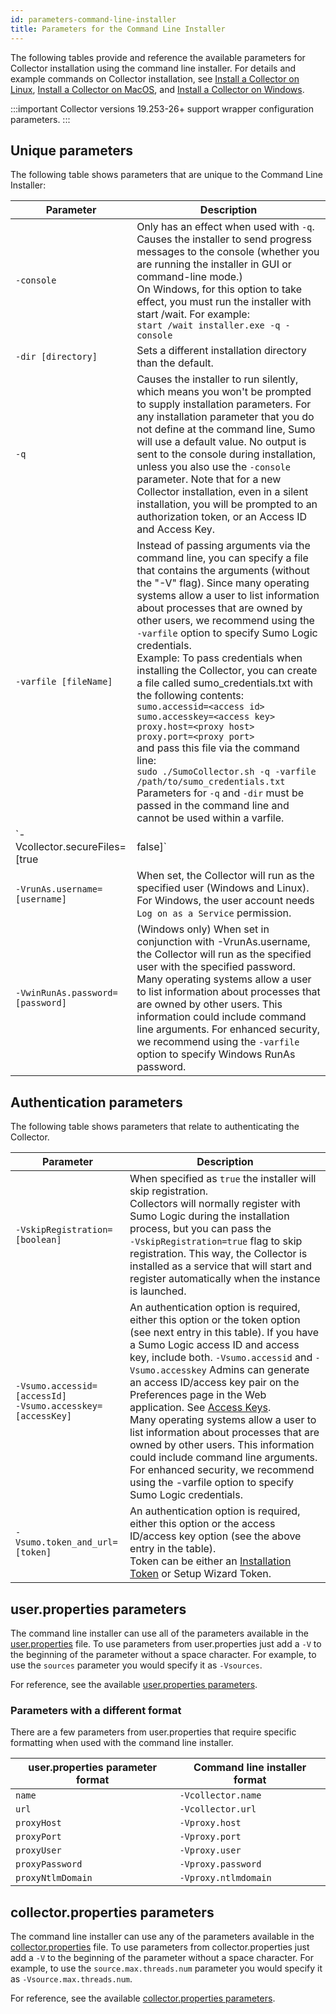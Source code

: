 ```yaml
---
id: parameters-command-line-installer
title: Parameters for the Command Line Installer
---
```




The following tables provide and reference the available parameters for Collector installation using the command line installer. For details and example commands on Collector installation, see [Install a Collector on Linux](../linux.md), [Install a Collector on MacOS](../macos.md), and [Install a Collector on Windows](../windows.md).

:::important
Collector versions 19.253-26+ support wrapper configuration parameters.
:::

## Unique parameters

The following table shows parameters that are unique to the Command Line Installer:

| Parameter | Description |
|--|--|
| `-console` | Only has an effect when used with `-q`. Causes the installer to send progress messages to the console (whether you are running the installer in GUI or command-line mode.)<br/>On Windows, for this option to take effect, you must run the installer with start /wait. For example:<br/>`start /wait installer.exe -q -console` |
| `-dir [directory]` | Sets a different installation directory than the default. |
| `-q` | Causes the installer to run silently, which means you won't be prompted to supply installation parameters. For any installation parameter that you do not define at the command line, Sumo will use a default value. No output is sent to the console during installation, unless you also use the `-console` parameter.  Note that for a new Collector installation, even in a silent installation, you will be prompted to an authorization token, or an Access ID and Access Key. |
| `-varfile [fileName]` | Instead of passing arguments via the command line, you can specify a file that contains the arguments (without the "-V" flag).  Since many operating systems allow a user to list information about processes that are owned by other users, we recommend using the `-varfile` option to specify Sumo Logic credentials.<br/>Example: To pass credentials when installing the Collector, you can create a file called sumo_credentials.txt with the following contents:<br/>`sumo.accessid=<access id>`<br/>`sumo.accesskey=<access key>`<br/>`proxy.host=<proxy host>`<br/>`proxy.port=<proxy port>`<br/>and pass this file via the command line:<br/>`sudo ./SumoCollector.sh -q -varfile /path/to/sumo_credentials.txt`<br/>Parameters for `-q` and `-dir` must be passed in the command line and cannot be used within a varfile. |
| `-Vcollector.secureFiles=[true|false]` | By default, new Collector installations will use [Enhanced File System Security](enhanced-file-system-security-installed-collectors.md). To disable this feature during installation, use the command line argument:<br/>`-Vcollector.secureFiles=false` |
| `-VrunAs.username=[username]` | When set, the Collector will run as the specified user (Windows and Linux). For Windows, the user account needs `Log on as a Service` permission. |
| `-VwinRunAs.password=[password]` | (Windows only) When set in conjunction with -VrunAs.username, the Collector will run as the specified user with the specified password.<br/>Many operating systems allow a user to list information about processes that are owned by other users. This information could include command line arguments. For enhanced security, we recommend using the `-varfile` option to specify Windows RunAs password. |

## Authentication parameters

The following table shows parameters that relate to authenticating the
Collector.

| Parameter | Description |
|--|--|
| `-VskipRegistration=[boolean]` | When specified as `true` the installer will skip registration.<br/>Collectors will normally register with Sumo Logic during the installation process, but you can pass the `‑VskipRegistration=true` flag to skip registration. This way, the Collector is installed as a service that will start and register automatically when the instance is launched. |
| `-Vsumo.accessid=[accessId]`<br/>`-Vsumo.accesskey=[accessKey]` | An authentication option is required, either this option or the token option (see next entry in this table). If you have a Sumo Logic access ID and access key, include both. `-Vsumo.accessid` and `-Vsumo.accesskey` Admins can generate an access ID/access key pair on the Preferences page in the Web application. See [Access Keys](docs/manage/security/access-keys.md).<br/>Many operating systems allow a user to list information about processes that are owned by other users. This information could include command line arguments. For enhanced security, we recommend using the -varfile option to specify Sumo Logic credentials. |
| `-Vsumo.token_and_url=[token]` | An authentication option is required, either this option or the access ID/access key option (see the above entry in the table).<br/>Token can be either an [Installation Token](docs/manage/security/installation-tokens.md) or Setup Wizard Token. |

## user.properties parameters

The command line installer can use all of the parameters available in the [user.properties](user-properties.md) file. To use parameters from user.properties just add a `-V` to the beginning of the parameter without a space character. For example, to use the `sources` parameter you would specify it as `-Vsources`.  

For reference, see the available [user.properties parameters](user-properties.md).

### Parameters with a different format

There are a few parameters from user.properties that require specific
formatting when used with the command line installer.

| user.properties parameter format | Command line installer format |
|--------------------------------------|-----------------------------------|
| `name` | `-Vcollector.name ` |
| `url` | `-Vcollector.url` |
| `proxyHost` | `-Vproxy.host ` |
| `proxyPort` | `-Vproxy.port` |
| `proxyUser` | `-Vproxy.user` |
| `proxyPassword` | `-Vproxy.password` |
| `proxyNtlmDomain` | `-Vproxy.ntlmdomain` |

## collector.properties parameters

The command line installer can use any of the parameters available in the [collector.properties](collector-properties.md) file. To use parameters from collector.properties just add a `-V` to the beginning of the parameter without a space character. For example, to use the `source.max.threads.num` parameter you would specify it as `-Vsource.max.threads.num`.

For reference, see the available [collector.properties parameters](collector-properties.md).

<!-- Hidden table

|  Parameter | Type | Description | Default Value |
|--|--|--|--|
| -Valerts.ttl.min                                   | integer  | Duration in minutes before deleting alerts stored in the Collector directory.                                                                   | 180                                                              |
| -Vaws.metadata.cache.enabled                       | boolean  | Enable fetching and caching AWS-specific local metadata.                                                                                        | true                                                             |
| -Vaws.metadata.cache.fetch.timeout.ms              | integer  | HTTP connection timeout in milliseconds when attempting to fetch AWS-specific local metadata.                                                   | 1000                                                             |
| -Vaws.metadata.cache.url                           | string   | AWS-specific URL to fetch local metadata to cache.                                                                                              | http://169.254.169.254/latest/dynamic/instance-identity/document |
| -Vcollector.backoff.max.timeInMillis               | integer  | Maximum backoff duration in milliseconds for Windows Event Log Sources.                                                                         | 60000                                                            |
| -Vcollector.backoff.min.timeInMillis               | integer  | Initial backoff duration in milliseconds for Windows Event Log Sources.                                                                         | 5000                                                             |
| -Vcollector.connection.fixCount                    | integer  | Specifies a fixed number of connections to establish when sending data to Sumo Logic. Must be less than or equal to `collector.connection.max`. | -1                                                               |
| -Vcollector.connection.max                         | integer  | Maximum number of connections to establish when sending data to Sumo Logic.                                                                     | 3                                                                |
| -Vcollector.localfile.inputType                    | string   | Override for the type of local file reading mechanism. Possible override values include "nonblocking" and "simple".                             | NULL                                                             |
| -Vcollector.localFile.oldFileMaxEps                | integer  | Number of events per second used to determine how long to sleep when monitoring an old file.                                                    | 500                                                              |
| -Vcollector.localFile.oldThresholdMillis           | integer  | Duration in milliseconds after which to move a monitored file to "old" working set.                                                             | 900000                                                           |
| -Vcollector.metrics.dumper.millis                  | integer  | Time period in milliseconds to log Collector metrics and usage information to collector-usage.log.                                              | 600000                                                           |
| -Vcollector.pipeline.maxMessageCount               | integer  | Number of messages to accumulate before flushing the log outbound queue.                                                                        | 1000                                                             |
| -Vcollector.pipeline.maxMessagesSize               | integer  | Size in bytes to accumulate before flushing the log outbound queue.                                                                             | 1048576                                                          |
| -Vcollector.pipeline.metrics.maxMessageCount       | integer  | Number of messages to accumulate before flushing the metrics outbound queue.                                                                    | 1000                                                             |
| -Vcollector.pipeline.metrics.maxMessagesSize       | integer  | Size in bytes to accumulate before flushing the metrics outbound queue.                                                                         | 1048576                                                          |
| -Vcollector.pipeline.metrics.windowSizeMillis      | integer  | Time period in milliseconds to flush the metrics outbound queue.                                                                                | 200                                                              |
| -Vcollector.pipeline.windowSizeMillis              | integer  | Time period in milliseconds to flush the log outbound queue.                                                                                    | 1000                                                             |
| -Vcollector.registration.delay.ms                  | integer  | Delay in milliseconds for Collector registration.                                                                                               | 0                                                                |
| -Vcollector.syslog.udp.readBufferSize              | integer  | Maximum size in bytes to buffer payloads received via UDP with Syslog Sources.                                                                  | 2048                                                             |
| -Vcollector.wildcard.fpSize                        | integer  | Fingerprint size to use (in bytes) when determining new file rotation.                                                                          | 2048                                                             |
| -Vcollector.wildcard.pathMatcher                   | string   | Path expression matcher to use when evaluating file paths.                                                                                      | RegexPathExpressionMatcher                                       |
| -Vcollector.winlog.dcom.connectionTimeout          | integer  | WMI connection timeout in milliseconds for Windows Event Log Sources.                                                                           | 60000                                                            |
| -Vcollector.winlog.dcom.notificationSessionTimeout | integer  | WMI notification session timeout in milliseconds for Windows Event Log Sources.                                                                 | 1800000                                                          |
| -Vcollector.winlog.dcom.querySessionTimeout        | integer  | WMI query session timeout in milliseconds for Windows Event Log Sources.                                                                        | 30000                                                            |
| -Vcollector.winlog.initial.sleep.ms                | integer  | Duration in milliseconds to sleep before checking for missed events between catch up and first notification.                                    | 10000                                                            |
| -Vcollector.winlog.maxThreads                      | integer  | Maximum number of threads to use when processing Windows events.                                                                                | 16                                                               |
| -Vcollector.winlog.queryBatchSize                  | integer  | Number of elements to fetch during catch up for Windows Event Log Sources.                                                                      | 20000                                                            |
| -Vcollector.winlog.queryDoCatchup                  | boolean  | Enable running catchup queries for Windows Event Log Sources.                                                                                   | true                                                             |
| -Vcollector.winlog.queryLongWaitTime               | integer  | Duration in milliseconds to sleep for long queries performed by Windows Event Log Sources.                                                      | 3000                                                             |
| -Vcollector.winlog.queryShortWaitTime              | integer  | Duration in milliseconds to sleep for short queries performed by Windows Event Log Sources.                                                     | 250                                                              |
| -Vcollector.winlog.retryConnection                 | integer  | Duration in milliseconds to wait before retrying a failed connection on Windows Event Log Sources.                                              | 15000                                                            |
| -Vcommand.fetch.maxRetry                           | integer  | Maximum number of times to retry fetching remote commands from Sumo Logic before closing the command channel.                                   | 15                                                               |
| -Vcommand.fetch.retryInterval                      | integer  | Time period in milliseconds to retry fetching remote commands from Sumo Logic.                                                                  | 5000                                                             |
| -Vdocker.apiVersion                                | string   | Override for Docker API version to use when collecting from Docker container sources.                                                           | NULL                                                             |
| -Vdocker.blockProblematicContainerInMs             | integer  | Maximum time in milliseconds to block retry for error-producing Docker container sources.                                                       | 900000                                                           |
| -Vdocker.maxContainerErrorPerMinute                | integer  | Maximum number of error retry attempts per Docker container source.                                                                             | 20                                                               |
| -Vdocker.maxPerContainerConnections                | integer  | Maximum number of Docker container connections to monitor per source.                                                                           | 40                                                               |
| -Vforwarding.hcp.dateStamperFormat                 | string   | Timestamp format to use when forwarding data to a REST sink source.                                                                             | yyyy-MM-dd                                                       |
| -Vforwarding.http.iso8859                          | boolean  | Enable forwarding ISO-8859 entities to a REST sink source.                                                                                      | false                                                            |
| -Vforwarding.syslog.maxMessageSize                 | integer  | Sets the segment size in bytes of forwarded syslog messages.                                                                                    | 1024                                                             |
| -VfreeSpace.threshold.percent                      | integer  | Percentage threshold of free disk space after which the Collector enters flushing mode.                                                         | 10                                                               |
| -Vgraphite.hostname                                | string   | Override the hostname of the syslog server for legacy Graphite sources.                                                                         | NULL                                                             |
| -Vhttp.connectionTimeout                           | integer  | HTTP connection timeout in milliseconds when attempting to send data to Sumo Logic.                                                             | 60000                                                            |
| -Vhttp.socketTimeout                               | integer  | HTTP socket timeout in milliseconds when attempting to send data to Sumo Logic.                                                                 | 60000                                                            |
| -Vhttp.transmitter.retry.sleep.ms                  | integer  | Duration in milliseconds to sleep before retrying sending on connection failure.                                                                | 5000                                                             |
| -VhttpAppender.disable                             | boolean  | Disable diagnostic HTTP appender for Collector logging.                                                                                         | false                                                            |
| -Vjson.sync.sleep.time                             | integer  | Time period in milliseconds to check for changes to the Sources JSON sync file.                                                                 | 1000                                                             |
| -Vjson.sync.waiting.after.fail                     | integer  | Duration in milliseconds to wait before retrying to sync to a JSON source sync file after failure.                                              | 600000                                                           |
| -Vlocal.win.event.collection.flag                  | string   | Override for the type of local Windows event collection. Possible override values include "0" for legacy mode.                                  | NULL                                                             |
| -Vlocal.win.event.collection.legacy                | string   | Override for the type of local Windows event collection. Possible override values include "1" for legacy mode.                                  | NULL                                                             |
| -VlocalWindowsEventLog.batchSize                   | integer  | Number of elements to fetch per batch for Windows Event Log Sources.                                                                            | 512                                                              |
| -VlocalWindowsEventLog.sleepIntervalMs             | integer  | Sleep time in milliseconds to wait in between fetching events for Windows Event Log Sources.                                                    | 0                                                                |
| -VLogSender.pause.override                         | boolean  | Pause sending HTTP data from the log sender to Sumo Logic.                                                                                      | false                                                            |
| -Vmetadata.cache.expiration.sec                    | integer  | Duration in seconds to expire and retry fetching local metadata cached by the Collector.                                                        | 600                                                              |
| -VMetricsSender.pause.override                     | boolean  | Pause sending HTTP data from the metric sender to Sumo Logic.                                                                                   | false                                                            |
| -Voffline.numRetries                               | integer  | Number of retry attempts before entering offline collection mode on connection failure.                                                         | 3                                                                |
| -Vpaging.lowerbound.mb                             | integer  | Size in megabytes of free storage space available after which the Collector exits flushing mode.                                                | 32                                                               |
| -Vpaging.upperbound.mb                             | integer  | Size in megabytes of free storage space available after which the collector enters flushing mode.                                               | 2048                                                             |
| -VpileAggregator.maxBatchPayloadSize               | integer  | Maximum size in bytes to accumulate to flush aggregated piles for log pipeline.                                                                 | 4194304                                                          |
| -VpileAggregator.maxPiles                          | integer  | Maximum number of piles to aggregate before flushing piles for log pipeline.                                                                    | 5                                                                |
| -VpileAggregator.metrics.maxBatchPayloadSize       | integer  | Maximum size in bytes to accumulate to flush aggregated piles for metrics pipeline.                                                             | 1048576                                                          |
| -VpileAggregator.metrics.maxPiles                  | integer  | Maximum number of piles to aggregate before flushing piles for metrics pipeline.                                                                | 10                                                               |
| -VpileAggregator.metrics.period                    | integer  | Time period in milliseconds to flush aggregated piles for metrics pipeline.                                                                     | 1000                                                             |
| -VpileAggregator.period                            | integer  | Time period in milliseconds to flush aggregated piles for log pipeline.                                                                         | 1000                                                             |
| -Vqueue.checking.interval.sec                      | integer  | Time period in seconds the collector will calculate outbound queue statistics.                                                                  | 300                                                              |
| -Vqueue.max.disk.gb                                | integer  | Size in gigabytes for on-disk outbound queue for log sources.                                                                                   | 3                                                                |
| -Vqueue.max.memory.mb                              | integer  | Size in megabytes for in-memory outbound queue for log sources.                                                                                 | 8                                                                |
| -Vqueue.metrics.max.disk.gb                        | integer  | Size in gigabytes for on-disk outbound queue for metric sources.                                                                                | 1                                                                |
| -Vqueue.metrics.max.memory.mb                      | integer  | Size in megabytes for in-memory outbound queue for metric sources.                                                                              | 8                                                                |
| -Vrefresh.event.session.period                     | integer  | Time period in milliseconds to refresh the event session for Windows Event Log Sources.                                                         | 3600000                                                          |
| -Vrefresh.local.log.names.period                   | integer  | Time period in milliseconds to retrieve log names for new event logs for Windows Event Log Sources.                                             | 86400000                                                         |
| -Vremote.file.connect.retries                      | integer  | Number of retry attempts when connecting to a remote file host.                                                                                 | 3                                                                |
| -Vsource.max.threads.num                           | integer  | Maximum number of threads to use when scanning files for a given source.                                                                        | 6                                                                |
| -Vsource.scan.file.cacheTtl                        | integer  | Maximum time duration in milliseconds before repopulating directory hierarchy.                                                                  | 1800000                                                          |
| -Vssh.host.verify.file                             | string   | File path of SSH host key verification file to use when verifying remote hosts.                                                                 | NULL                                                             |
| -Vstreaming.metrics.hostname                       | string   | Override the hostname of the syslog server for Streaming Metrics source types.                                                                  | NULL                                                             |
| -Vsyslog.dns.cache.timeout                         | integer  | Timeout in milliseconds to resolve DNS host lookup information for Syslog Sources.                                                              | 300000                                                           |
| -Vsyslog.hostname                                  | string   | Host name that identifies the network interface Syslog Sources should bind to.                                                                  | NULL                                                             |
| -Vtcp.syslog.server.socket.timeout.ms              | integer  | Duration in milliseconds socket timeout to use for Syslog Sources. Set to 0 to disable the timeout.                                             | 120000                                                           |
| -VthreadDumps.enabled                              | boolean  | Enable periodic thread dumps to be printed to the collector.log file.                                                                           | false                                                            |
| -VthreadDumps.frequencyMs                          | integer  | Time period in milliseconds to log thread dumps when thread dumps are enabled.                                                                  | 60000                                                            |
| -Vupgrade.auto.enabled                             | boolean  | Enable automatic upgrade check for the Collector.                                                                                               | false                                                            |
| -Vupgrade.check.frequency                          | integer  | Time period in seconds to check for upgrades when automatic upgrades are enabled.                                                               | 3600                                                             |
| -Vwaiting.time.before.stop.thread                  | integer  | Duration in milliseconds to wait before the monitoring of the Sources JSON sync file is stopped.                                                | 15000                                                            |
| -Vwildcard.inputs.handler.removed.input.timeout    | integer  | Duration in milliseconds to wait before the monitoring of an unmodified file is stopped.                                                        | 1800000                                                          |
| -Vwindows.local.jni                                | boolean  | Enable using JNI for local Windows Event Log Sources.                                                                                           | true                                                             |
| -Vwrapper.out.oom                                  | string   | Custom message to log upon OutOfMemory exception from Wrapper.                                                                                  | The JVM has run out of memory.                                   |
| -Vwrapper.out.stop                                 | string   | Custom message to log upon stopping the Wrapper.                                                                                                | Wrapper Stopped                                                  |
-->
